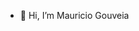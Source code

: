- 👋 Hi, I’m Mauricio Gouveia

<!-- 
- 👀 I’m interested in C#, .NET, Javascript, SQL Server
- 💞️ I’m looking to collaborate on ...
- 🌱 I’m currently learning ...
- 📫 How to reach me ...
-->

<!---
m-gouveia/m-gouveia is a ✨ special ✨ repository because its `README.md` (this file) appears on your GitHub profile.
You can click the Preview link to take a look at your changes.
--->
